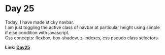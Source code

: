 # Day 25

Today, I have made sticky navbar.<br> I am just toggling the active class of navbar at particular
height using simple if else condition with javascript.<br> Css concepts: flexbox, box-shadow,
z-indexes, css pseudo class selectors.<br>

**Link: [Day25](https://rushigoswami.github.io/50-Days-of-javascript/day25)**
